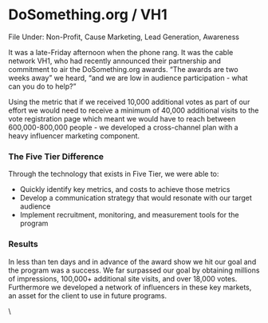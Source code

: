 # DoSomething.org / VH1

File Under: Non-Profit, Cause Marketing, Lead Generation, Awareness

It was a late-Friday afternoon when the phone rang.  It was the cable network VH1, who had recently announced their partnership and commitment to air the DoSomething.org awards.  “The awards are two weeks away” we heard, “and we are low in audience participation - what can you do to help?”

Using the metric that if we received 10,000 additional votes as part of our effort we would need to receive a minimum of 40,000 additional visits to the vote registration page which meant we would have to reach between 600,000-800,000 people - we developed a cross-channel plan with a heavy influencer marketing component.

### The Five Tier Difference

Through the technology that exists in Five Tier, we were able to:&#x20;

* Quickly identify key metrics, and costs to achieve those metrics
* Develop a communication strategy that would resonate with our target audience
* Implement recruitment, monitoring, and measurement tools for the program

### Results

In less than ten days and in advance of the award show we hit our goal and the program was a success.  We far surpassed our goal by obtaining millions of impressions, 100,000+ additional site visits, and over 18,000 votes.  Furthermore we developed a network of influencers in these key markets, an asset for the client to use in future programs.&#x20;

\
